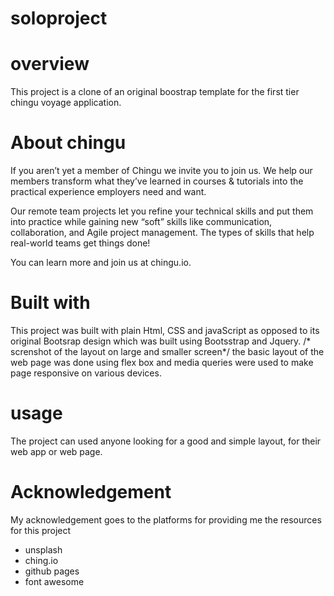 # soloproject
# overview
This project is a clone of an original boostrap template for the first tier chingu voyage application.
# About chingu 
 If you aren’t yet a member of Chingu we invite you to join us. We help our members transform what they’ve learned in courses & tutorials into the practical experience employers need and want.

Our remote team projects let you refine your technical skills and put them into practice while gaining new “soft” skills like communication, collaboration, and Agile project management. The types of skills that help real-world teams get things done!

You can learn more and join us at chingu.io.
# Built with
This project was built with plain Html, CSS and javaScript as opposed to its original Bootsrap design which was built using Bootsstrap and Jquery.
 /* screnshot of the layout on large and smaller screen*/
 the basic layout of the web page was done using flex box and media queries were used to make page responsive on various devices.
 # usage 
 The project can used anyone looking for a good and simple layout, for their web app or web page.
# Acknowledgement
 My acknowledgement goes to the platforms for providing me the resources for this project
 * unsplash
 * ching.io
 * github pages 
 * font awesome

